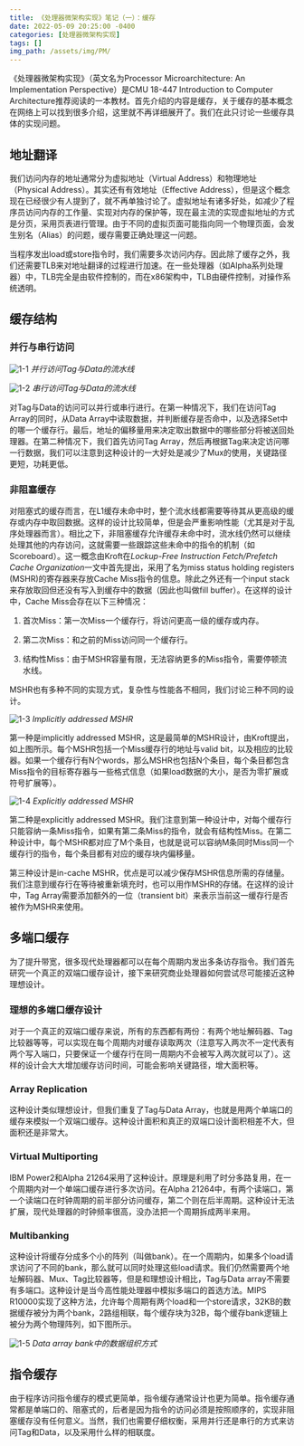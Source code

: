 ```yaml
---
title: 《处理器微架构实现》笔记（一）：缓存
date: 2022-05-09 20:25:00 -0400
categories: [处理器微架构实现]
tags: []
img_path: /assets/img/PM/
---
```


《处理器微架构实现》（英文名为Processor Microarchitecture: An Implementation Perspective）是CMU 18-447 Introduction to Computer Architecture推荐阅读的一本教材。首先介绍的内容是缓存，关于缓存的基本概念在网络上可以找到很多介绍，这里就不再详细展开了。我们在此只讨论一些缓存具体的实现问题。

## 地址翻译

我们访问内存的地址通常分为虚拟地址（Virtual Address）和物理地址（Physical Address）。其实还有有效地址（Effective Address），但是这个概念现在已经很少有人提到了，就不再单独讨论了。虚拟地址有诸多好处，如减少了程序员访问内存的工作量、实现对内存的保护等，现在最主流的实现虚拟地址的方式是分页，采用页表进行管理。由于不同的虚拟页面可能指向同一个物理页面，会发生别名（Alias）的问题，缓存需要正确处理这一问题。

当程序发出load或store指令时，我们需要多次访问内存。因此除了缓存之外，我们还需要TLB来对地址翻译的过程进行加速。在一些处理器（如Alpha系列处理器）中，TLB完全是由软件控制的，而在x86架构中，TLB由硬件控制，对操作系统透明。

## 缓存结构

### 并行与串行访问

![1-1](1-1.png)
_并行访问Tag与Data的流水线_

![1-2](1-2.png)
_串行访问Tag与Data的流水线_

对Tag与Data的访问可以并行或串行进行。在第一种情况下，我们在访问Tag Array的同时，从Data Array中读取数据，并判断缓存是否命中，以及选择Set中的哪一个缓存行。最后，地址的偏移量用来决定取出数据中的哪些部分将被送回处理器。在第二种情况下，我们首先访问Tag Array，然后再根据Tag来决定访问哪一行数据，我们可以注意到这种设计的一大好处是减少了Mux的使用，关键路径更短，功耗更低。

### 非阻塞缓存

对阻塞式的缓存而言，在L1缓存未命中时，整个流水线都需要等待其从更高级的缓存或内存中取回数据。这样的设计比较简单，但是会严重影响性能（尤其是对于乱序处理器而言）。相比之下，非阻塞缓存允许缓存未命中时，流水线仍然可以继续处理其他的内存访问，这就需要一些跟踪这些未命中的指令的机制（如Scoreboard）。这一概念由Kroft在*Lockup-Free Instruction Fetch/Prefetch Cache Organization*一文中首先提出，采用了名为miss status holding registers (MSHR)的寄存器来存放Cache Miss指令的信息。除此之外还有一个input stack来存放取回但还没有写入到缓存中的数据（因此也叫做fill buffer）。在这样的设计中，Cache Miss会存在以下三种情况：

1. 首次Miss：第一次Miss一个缓存行，将访问更高一级的缓存或内存。

1. 第二次Miss：和之前的Miss访问同一个缓存行。

1. 结构性Miss：由于MSHR容量有限，无法容纳更多的Miss指令，需要停顿流水线。

MSHR也有多种不同的实现方式，复杂性与性能各不相同，我们讨论三种不同的设计。

![1-3](1-3.png)
_Implicitly addressed MSHR_

第一种是implicitly addressed MSHR，这是最简单的MSHR设计，由Kroft提出，如上图所示。每个MSHR包括一个Miss缓存行的地址与valid bit，以及相应的比较器。如果一个缓存行有N个words，那么MSHR也包括N个条目，每个条目都包含Miss指令的目标寄存器与一些格式信息（如果load数据的大小，是否为零扩展或符号扩展等）。

![1-4](1-4.png)
_Explicitly addressed MSHR_

第二种是explicitly addressed MSHR。我们注意到第一种设计中，对每个缓存行只能容纳一条Miss指令，如果有第二条Miss的指令，就会有结构性Miss。在第二种设计中，每个MSHR都对应了M个条目，也就是说可以容纳M条同时Miss同一个缓存行的指令，每个条目都有对应的缓存块内偏移量。

第三种设计是in-cache MSHR，优点是可以减少保存MSHR信息所需的存储量。我们注意到缓存行在等待被重新填充时，也可以用作MSHR的存储。在这样的设计中，Tag Array需要添加额外的一位（transient bit）来表示当前这一缓存行是否被作为MSHR来使用。

## 多端口缓存

为了提升带宽，很多现代处理器都可以在每个周期内发出多条访存指令。我们首先研究一个真正的双端口缓存设计，接下来研究商业处理器如何尝试尽可能接近这种理想设计。

### 理想的多端口缓存设计

对于一个真正的双端口缓存来说，所有的东西都有两份：有两个地址解码器、Tag比较器等等，可以实现在每个周期内对缓存读取两次（注意写入两次不一定代表有两个写入端口，只要保证一个缓存行在同一周期内不会被写入两次就可以了）。这样的设计会大大增加缓存访问时间，可能会影响关键路径，增大面积等。

### Array Replication

这种设计类似理想设计，但我们重复了Tag与Data Array，也就是用两个单端口的缓存来模拟一个双端口缓存。这种设计面积和真正的双端口设计面积相差不大，但面积还是非常大。

### Virtual Multiporting

IBM Power2和Alpha 21264采用了这种设计。原理是利用了时分多路复用，在一个周期内对一个单端口缓存进行多次访问。在Alpha 21264中，有两个读端口，第一个读端口在时钟周期的前半部分访问缓存，第二个则在后半周期。这种设计无法扩展，现代处理器的时钟频率很高，没办法把一个周期拆成两半来用。

### Multibanking

这种设计将缓存分成多个小的阵列（叫做bank）。在一个周期内，如果多个load请求访问了不同的bank，那么就可以同时处理这些load请求。我们仍然需要两个地址解码器、Mux、Tag比较器等，但是和理想设计相比，Tag与Data array不需要有多端口。这种设计是当今高性能处理器中模拟多端口的首选方法。MIPS R10000实现了这种方法，允许每个周期有两个load和一个store请求，32KB的数据缓存被分为两个bank，2路组相联，每个缓存块为32B，每个缓存bank逻辑上被分为两个物理阵列，如下图所示。

![1-5](1-5.png)
_Data array bank中的数据组织方式_

## 指令缓存

由于程序访问指令缓存的模式更简单，指令缓存通常设计也更为简单。指令缓存通常都是单端口的、阻塞式的，后者是因为指令的访问必须是按照顺序的，实现非阻塞缓存没有任何意义。当然，我们也需要仔细权衡，采用并行还是串行的方式来访问Tag和Data，以及采用什么样的相联度。

